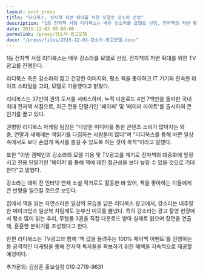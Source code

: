 ```yaml
---
layout: post_press
title: "리디북스, 전자책 저변 확대를 위한 모델로 강소라 선정"
description: "1등 전자책 서점 리디북스는 배우 강소라를 모델로 선정, 전자책의 저변 확대를 위한 TV광고를 진행한다. 리디북스 측은 강소라의 젊고 건강한 이미지와, 평소 책을 좋아하고 IT 기기와 친숙한 라이프 스타일을 고려, 모델로 기용했다고 밝혔다."
date: 2015-12-03 00:00:00
permalink: /press/강소라-광고모델
docx: "/press/files/2015-12-03-강소라-광고모델.docx"
---
```



1등 전자책 서점 리디북스는 배우 강소라를 모델로 선정, 전자책의 저변 확대를 위한 TV광고를 진행한다. 

리디북스 측은 강소라의 젊고 건강한 이미지와, 평소 책을 좋아하고 IT 기기와 친숙한 라이프 스타일을 고려, 모델로 기용했다고 밝혔다. 

리디북스는 37만여 권의 도서를 서비스하며, 누적 다운로드 4천 7백만을 돌파한 국내 최대 전자책 서점으로, 최근 전용 단말기인 '페이퍼' 및 '페이퍼 라이트'를 출시하여 큰 인기를 끌고 있다.

권병민 리디북스 마케팅 팀장은 "다양한 미디어를 통한 콘텐츠 소비가 많아지는 와중, 연말과 새해에는 책읽기를 다짐하는 사람들이 많다”며 "리디북스를 통해 바쁜 일상 속에서도 보다 손쉽게 독서를 즐길 수 있도록 하는 것이 목적"이라고 말했다. 

또한 "이번 캠페인의 강소라의 모델 기용 및 TV광고를 계기로 전자책의 대중화에 앞장서고 전용 단말기인 '페이퍼'를 통해 책에 대한 접근성을 보다 높일 수 있을 것으로 기대한다"고 말했다. 

강소라는 데뷔 전 인터넷 연재 소설 작가로도 활동한 바 있어, 책을 좋아하는 이들에게 큰 반향을 일으킬 것으로 보인다. 

집에서 책을 읽는 자연스러운 일상의 모습을 담은 리디북스 광고에서, 강소라는 내추럴한 메이크업과 일상복 차림에도 눈부신 미모를 뽐냈다. 특히 강소라는 광고 촬영 현장에서 평소 많이 읽는 추리, 무협물 3권을 직접 다운로드 받아 실제로 읽으며 장면을 연출해, 훈훈한 분위기를 조성했다고 한다. 

한편 리디북스는 TV광고와 함께 '책 값을 돌려주는 100% 페이백 이벤트'를 진행하는 등 공격적인 마케팅을 통해 전자책 독자들을 확보하기 위한 혜택을 지속적으로 제공할 예정이다.


추가문의: 김상훈 홍보실장 010-2719-9631
